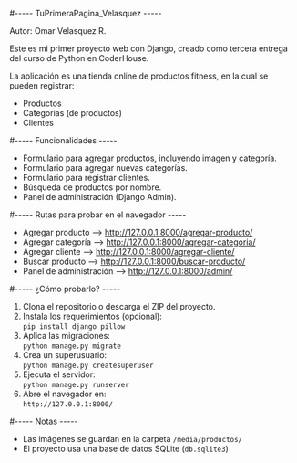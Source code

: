 #----- TuPrimeraPagina_Velasquez -----

Autor: Omar Velasquez R.

Este es mi primer proyecto web con Django, creado como tercera entrega del curso de Python en CoderHouse.

La aplicación es una tienda online de productos fitness, en la cual se pueden registrar:

- Productos
- Categorias (de productos)
- Clientes


#----- Funcionalidades -----

- Formulario para agregar productos, incluyendo imagen y categoría.
- Formulario para agregar nuevas categorías.
- Formulario para registrar clientes.
- Búsqueda de productos por nombre.
- Panel de administración (Django Admin).


#----- Rutas para probar en el navegador -----

- Agregar producto --> http://127.0.0.1:8000/agregar-producto/
- Agregar categoría --> http://127.0.0.1:8000/agregar-categoria/ 
- Agregar cliente --> http://127.0.0.1:8000/agregar-cliente/
- Buscar producto --> http://127.0.0.1:8000/buscar-producto/
- Panel de administración --> http://127.0.0.1:8000/admin/


#----- ¿Cómo probarlo? -----

1. Clona el repositorio o descarga el ZIP del proyecto.
2. Instala los requerimientos (opcional):  
   `pip install django pillow`
3. Aplica las migraciones:  
   `python manage.py migrate`
4. Crea un superusuario:  
   `python manage.py createsuperuser`
5. Ejecuta el servidor:  
   `python manage.py runserver`
6. Abre el navegador en:  
   `http://127.0.0.1:8000/`


#----- Notas -----

- Las imágenes se guardan en la carpeta `/media/productos/`
- El proyecto usa una base de datos SQLite (`db.sqlite3`)
